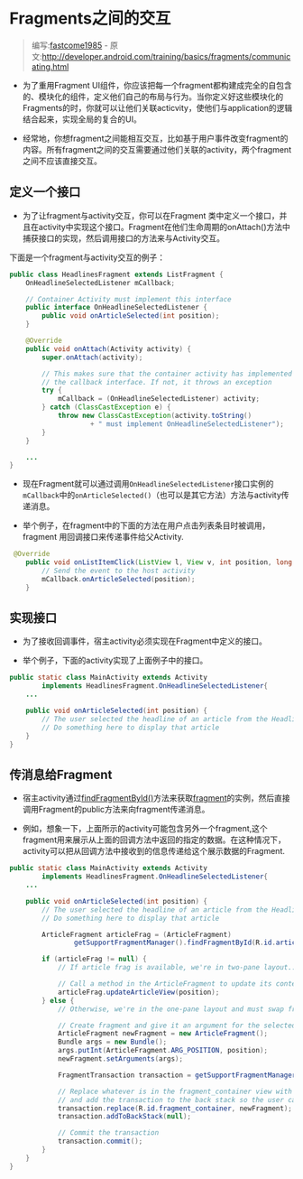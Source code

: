 # Fragments之间的交互

> 编写:[fastcome1985](https://github.com/fastcome1985) - 原文:<http://developer.android.com/training/basics/fragments/communicating.html>

* 为了重用Fragment UI组件，你应该把每一个fragment都构建成完全的自包含的、模块化的组件，定义他们自己的布局与行为。当你定义好这些模块化的Fragments的时，你就可以让他们关联acticvity，使他们与application的逻辑结合起来，实现全局的复合的UI。

* 经常地，你想fragment之间能相互交互，比如基于用户事件改变fragment的内容。所有fragment之间的交互需要通过他们关联的activity，两个fragment之间不应该直接交互。

## 定义一个接口

* 为了让fragment与activity交互，你可以在Fragment 类中定义一个接口，并且在activity中实现这个接口。Fragment在他们生命周期的onAttach()方法中捕获接口的实现，然后调用接口的方法来与Activity交互。

下面是一个fragment与activity交互的例子：

```java
public class HeadlinesFragment extends ListFragment {
    OnHeadlineSelectedListener mCallback;

    // Container Activity must implement this interface
    public interface OnHeadlineSelectedListener {
        public void onArticleSelected(int position);
    }

    @Override
    public void onAttach(Activity activity) {
        super.onAttach(activity);

        // This makes sure that the container activity has implemented
        // the callback interface. If not, it throws an exception
        try {
            mCallback = (OnHeadlineSelectedListener) activity;
        } catch (ClassCastException e) {
            throw new ClassCastException(activity.toString()
                    + " must implement OnHeadlineSelectedListener");
        }
    }

    ...
}
```

* 现在Fragment就可以通过调用`OnHeadlineSelectedListener`接口实例的`mCallback`中的`onArticleSelected()`（也可以是其它方法）方法与activity传递消息。

* 举个例子，在fragment中的下面的方法在用户点击列表条目时被调用，fragment 用回调接口来传递事件给父Activity.

```java
 @Override
    public void onListItemClick(ListView l, View v, int position, long id) {
        // Send the event to the host activity
        mCallback.onArticleSelected(position);
    }
```

## 实现接口

* 为了接收回调事件，宿主activity必须实现在Fragment中定义的接口。

* 举个例子，下面的activity实现了上面例子中的接口。

```java
public static class MainActivity extends Activity
        implements HeadlinesFragment.OnHeadlineSelectedListener{
    ...

    public void onArticleSelected(int position) {
        // The user selected the headline of an article from the HeadlinesFragment
        // Do something here to display that article
    }
}
```


## 传消息给Fragment

* 宿主activity通过<a href="http://developer.android.com/reference/android/support/v4/app/FragmentManager.html#findFragmentById(int)">findFragmentById()</a>方法来获取[fragment](http://developer.android.com/reference/android/support/v4/app/Fragment.html)的实例，然后直接调用Fragment的public方法来向fragment传递消息。

* 例如，想象一下，上面所示的activity可能包含另外一个fragment,这个fragment用来展示从上面的回调方法中返回的指定的数据。在这种情况下，activity可以把从回调方法中接收到的信息传递给这个展示数据的Fragment.

```java
public static class MainActivity extends Activity
        implements HeadlinesFragment.OnHeadlineSelectedListener{
    ...

    public void onArticleSelected(int position) {
        // The user selected the headline of an article from the HeadlinesFragment
        // Do something here to display that article

        ArticleFragment articleFrag = (ArticleFragment)
                getSupportFragmentManager().findFragmentById(R.id.article_fragment);

        if (articleFrag != null) {
            // If article frag is available, we're in two-pane layout...

            // Call a method in the ArticleFragment to update its content
            articleFrag.updateArticleView(position);
        } else {
            // Otherwise, we're in the one-pane layout and must swap frags...

            // Create fragment and give it an argument for the selected article
            ArticleFragment newFragment = new ArticleFragment();
            Bundle args = new Bundle();
            args.putInt(ArticleFragment.ARG_POSITION, position);
            newFragment.setArguments(args);

            FragmentTransaction transaction = getSupportFragmentManager().beginTransaction();

            // Replace whatever is in the fragment_container view with this fragment,
            // and add the transaction to the back stack so the user can navigate back
            transaction.replace(R.id.fragment_container, newFragment);
            transaction.addToBackStack(null);

            // Commit the transaction
            transaction.commit();
        }
    }
}
```
